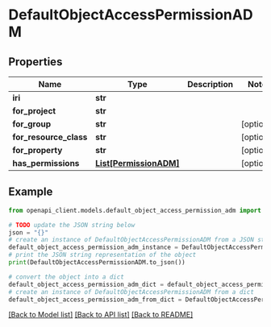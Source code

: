 # DefaultObjectAccessPermissionADM


## Properties

Name | Type | Description | Notes
------------ | ------------- | ------------- | -------------
**iri** | **str** |  | 
**for_project** | **str** |  | 
**for_group** | **str** |  | [optional] 
**for_resource_class** | **str** |  | [optional] 
**for_property** | **str** |  | [optional] 
**has_permissions** | [**List[PermissionADM]**](PermissionADM.md) |  | [optional] 

## Example

```python
from openapi_client.models.default_object_access_permission_adm import DefaultObjectAccessPermissionADM

# TODO update the JSON string below
json = "{}"
# create an instance of DefaultObjectAccessPermissionADM from a JSON string
default_object_access_permission_adm_instance = DefaultObjectAccessPermissionADM.from_json(json)
# print the JSON string representation of the object
print(DefaultObjectAccessPermissionADM.to_json())

# convert the object into a dict
default_object_access_permission_adm_dict = default_object_access_permission_adm_instance.to_dict()
# create an instance of DefaultObjectAccessPermissionADM from a dict
default_object_access_permission_adm_from_dict = DefaultObjectAccessPermissionADM.from_dict(default_object_access_permission_adm_dict)
```
[[Back to Model list]](../README.md#documentation-for-models) [[Back to API list]](../README.md#documentation-for-api-endpoints) [[Back to README]](../README.md)


